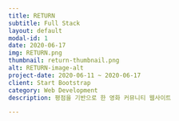 ```yaml
---
title: RETURN
subtitle: Full Stack
layout: default
modal-id: 1
date: 2020-06-17
img: RETURN.png
thumbnail: return-thumbnail.png
alt: RETURN-image-alt
project-date: 2020-06-11 ~ 2020-06-17
client: Start Bootstrap
category: Web Development
description: 평점을 기반으로 한 영화 커뮤니티 웹사이트

---
```

